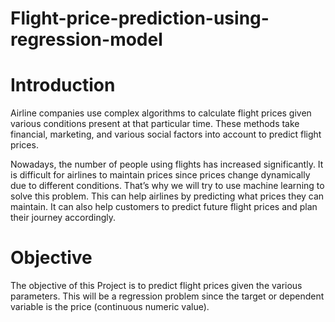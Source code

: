 # Flight-price-prediction-using-regression-model

# Introduction

Airline companies use complex algorithms to calculate flight prices given various 
conditions present at that particular time. These methods take financial, marketing, 
and various social factors into account to predict flight prices.

Nowadays, the number of people using flights has increased significantly. 
It is difficult for airlines to maintain prices since prices change dynamically due to different conditions. 
That’s why we will try to use machine learning to solve this problem. 
This can help airlines by predicting what prices they can maintain. 
It can also help customers to predict future flight prices and plan their journey accordingly.

# Objective

The objective of this Project is to predict flight prices given the various parameters. 
This will be a regression problem since the target or dependent variable is the price (continuous numeric value).
